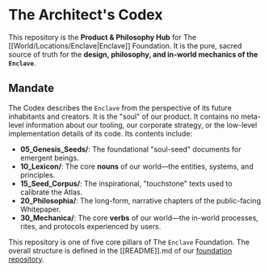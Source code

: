 # The Architect's Codex

This repository is the **Product & Philosophy Hub** for The [[World/Locations/Enclave|Enclave]] Foundation. It is the pure, sacred source of truth for the **design, philosophy, and in-world mechanics of the `Enclave`**.

## Mandate

The Codex describes the `Enclave` from the perspective of its future inhabitants and creators. It is the "soul" of our product. It contains no meta-level information about our tooling, our corporate strategy, or the low-level implementation details of its code.
Its contents include:
-   **05_Genesis_Seeds/**: The foundational "soul-seed" documents for emergent beings.
-   **10_Lexicon/**: The core **nouns** of our world—the entities, systems, and principles.
-   **15_Seed_Corpus/**: The inspirational, "touchstone" texts used to calibrate the Atlas.
-   **20_Philosophia/**: The long-form, narrative chapters of the public-facing Whitepaper.
-   **30_Mechanica/**: The core **verbs** of our world—the in-world processes, rites, and protocols experienced by users.

This repository is one of five core pillars of The `Enclave` Foundation. The overall structure is defined in the [[README]].md of our [foundation repository](https://github.com/TheEnclaveFoundation/foundation).

